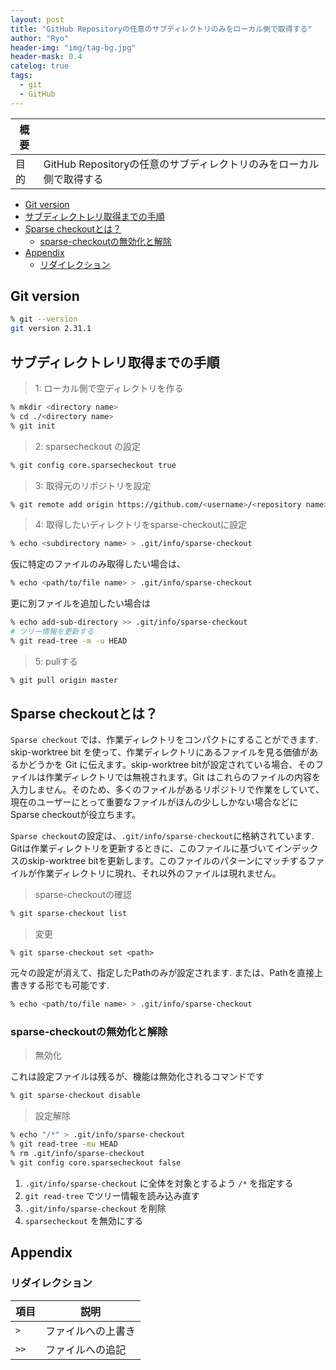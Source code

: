 ```yaml
---
layout: post
title: "GitHub Repositoryの任意のサブディレクトリのみをローカル側で取得する"
author: "Ryo"
header-img: "img/tag-bg.jpg"
header-mask: 0.4
catelog: true
tags:
  - git
  - GitHub
---
```


<!-- Global site tag (gtag.js) - Google Analytics -->
<script async src="https://www.googletagmanager.com/gtag/js?id=G-LVL413SV09"></script>
<script>
  window.dataLayer = window.dataLayer || [];
  function gtag(){dataLayer.push(arguments);}
  gtag('js', new Date());

  gtag('config', 'G-LVL413SV09');
</script>

|概要||
|---|---|
|目的|GitHub Repositoryの任意のサブディレクトリのみをローカル側で取得する|

<!-- START doctoc generated TOC please keep comment here to allow auto update -->
<!-- DON'T EDIT THIS SECTION, INSTEAD RE-RUN doctoc TO UPDATE -->

- [Git version](#git-version)
- [サブディレクトレリ取得までの手順](#%E3%82%B5%E3%83%96%E3%83%87%E3%82%A3%E3%83%AC%E3%82%AF%E3%83%88%E3%83%AC%E3%83%AA%E5%8F%96%E5%BE%97%E3%81%BE%E3%81%A7%E3%81%AE%E6%89%8B%E9%A0%86)
- [Sparse checkoutとは？](#sparse-checkout%E3%81%A8%E3%81%AF)
  - [sparse-checkoutの無効化と解除](#sparse-checkout%E3%81%AE%E7%84%A1%E5%8A%B9%E5%8C%96%E3%81%A8%E8%A7%A3%E9%99%A4)
- [Appendix](#appendix)
  - [リダイレクション](#%E3%83%AA%E3%83%80%E3%82%A4%E3%83%AC%E3%82%AF%E3%82%B7%E3%83%A7%E3%83%B3)

<!-- END doctoc generated TOC please keep comment here to allow auto update -->

## Git version

```zsh
% git --version
git version 2.31.1
```

## サブディレクトレリ取得までの手順

> 1: ローカル側で空ディレクトリを作る

```zsh
% mkdir <directory name>
% cd ./<directory name>
% git init
```

> 2: sparsecheckout の設定

```zsh
% git config core.sparsecheckout true
```

> 3: 取得元のリポジトリを設定

```zsh
% git remote add origin https://github.com/<username>/<repository name>.git
```
> 4: 取得したいディレクトリをsparse-checkoutに設定

```zsh
% echo <subdirectory name> > .git/info/sparse-checkout
```

仮に特定のファイルのみ取得したい場合は、

```zsh
% echo <path/to/file name> > .git/info/sparse-checkout
```

更に別ファイルを追加したい場合は

```zsh
% echo add-sub-directory >> .git/info/sparse-checkout
# ツリー情報を更新する
% git read-tree -m -u HEAD
```

> 5: pullする

```zsh
% git pull origin master
```

## Sparse checkoutとは？

`Sparse checkout` では、作業ディレクトリをコンパクトにすることができます. skip-worktree bit を使って、作業ディレクトリにあるファイルを見る価値があるかどうかを Git に伝えます。skip-worktree bitが設定されている場合、そのファイルは作業ディレクトリでは無視されます。Git はこれらのファイルの内容を入力しません。そのため、多くのファイルがあるリポジトリで作業をしていて、現在のユーザーにとって重要なファイルがほんの少ししかない場合などにSparse checkoutが役立ちます。

`Sparse checkout`の設定は、`.git/info/sparse-checkout`に格納されています. Gitは作業ディレクトリを更新するときに、このファイルに基づいてインデックスのskip-worktree bitを更新します。このファイルのパターンにマッチするファイルが作業ディレクトリに現れ、それ以外のファイルは現れません。

> sparse-checkoutの確認

```zsh
% git sparse-checkout list
```

> 変更

```
% git sparse-checkout set <path>
```

元々の設定が消えて、指定したPathのみが設定されます. または、Pathを直接上書きする形でも可能です.

```zsh
% echo <path/to/file name> > .git/info/sparse-checkout
```

### sparse-checkoutの無効化と解除

> 無効化

これは設定ファイルは残るが、機能は無効化されるコマンドです

```zsh
% git sparse-checkout disable
```

> 設定解除

```zsh
% echo "/*" > .git/info/sparse-checkout
% git read-tree -mu HEAD
% rm .git/info/sparse-checkout
% git config core.sparsecheckout false
```

1. `.git/info/sparse-checkout` に全体を対象とするよう `/*` を指定する
2. `git read-tree` でツリー情報を読み込み直す
3. `.git/info/sparse-checkout` を削除
4. `sparsecheckout` を無効にする


## Appendix
### リダイレクション

|項目 |説明|
|---|---|
|`>` |	ファイルへの上書き|
|`>>` |	ファイルへの追記|